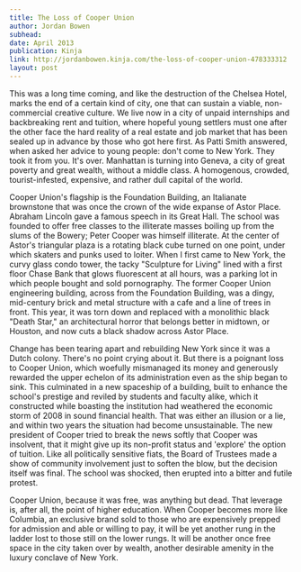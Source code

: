 ```yaml
---
title: The Loss of Cooper Union
author: Jordan Bowen
subhead: 
date: April 2013
publication: Kinja
link: http://jordanbowen.kinja.com/the-loss-of-cooper-union-478333312
layout: post
---
```

This was a long time coming, and like the destruction of the Chelsea Hotel, marks the end of a certain kind of city, one that can sustain a viable, non-commercial creative culture. We live now in a city of unpaid internships and backbreaking rent and tuition, where hopeful young settlers must one after the other face the hard reality of a real estate and job market that has been sealed up in advance by those who got here first. As Patti Smith answered, when asked her advice to young people: don't come to New York. They took it from you. It's over. Manhattan is turning into Geneva, a city of great poverty and great wealth, without a middle class. A homogenous, crowded, tourist-infested, expensive, and rather dull capital of the world.

Cooper Union's flagship is the Foundation Building, an Italianate brownstone that was once the crown of the wide expanse of Astor Place. Abraham Lincoln gave a famous speech in its Great Hall. The school was founded to offer free classes to the illiterate masses boiling up from the slums of the Bowery; Peter Cooper was himself illiterate. At the center of Astor's triangular plaza is a rotating black cube turned on one point, under which skaters and punks used to loiter. When I first came to New York, the curvy glass condo tower, the tacky "Sculpture for Living" lined with a first floor Chase Bank that glows fluorescent at all hours, was a parking lot in which people bought and sold pornography. The former Cooper Union engineering building, across from the Foundation Building, was a dingy, mid-century brick and metal structure with a cafe and a line of trees in front. This year, it was torn down and replaced with a monolithic black "Death Star," an architectural horror that belongs better in midtown, or Houston, and now cuts a black shadow across Astor Place.

Change has been tearing apart and rebuilding New York since it was a Dutch colony. There's no point crying about it. But there is a poignant loss to Cooper Union, which woefully mismanaged its money and generously rewarded the upper echelon of its administration even as the ship began to sink. This culminated in a new spaceship of a building, built to enhance the school's prestige and reviled by students and faculty alike, which it constructed while boasting the institution had weathered the economic storm of 2008 in sound financial health. That was either an illusion or a lie, and within two years the situation had become unsustainable. The new president of Cooper tried to break the news softly that Cooper was insolvent, that it might give up its non-profit status and 'explore' the option of tuition. Like all politically sensitive fiats, the Board of Trustees made a show of community involvement just to soften the blow, but the decision itself was final. The school was shocked, then erupted into a bitter and futile protest.

Cooper Union, because it was free, was anything but dead. That leverage is, after all, the point of higher education. When Cooper becomes more like Columbia, an exclusive brand sold to those who are expensively prepped for admission and able or willing to pay, it will be yet another rung in the ladder lost to those still on the lower rungs. It will be another once free space in the city taken over by wealth, another desirable amenity in the luxury conclave of New York.

